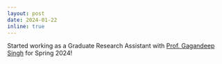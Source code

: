 ```yaml
---
layout: post
date: 2024-01-22
inline: true
---
```


Started working as a Graduate Research Assistant with [Prof. Gagandeep Singh](https://ggndpsngh.github.io/) for Spring 2024!
